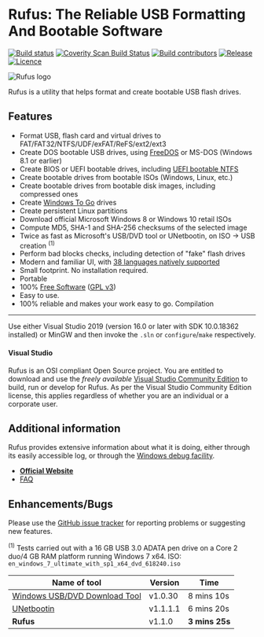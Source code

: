 Rufus: The Reliable USB Formatting And Bootable Software
==========================================

[![Build status](https://img.shields.io/appveyor/ci/pbatard/rufus.svg?style=flat-square)](https://ci.appveyor.com/project/pbatard/rufus)
[![Coverity Scan Build Status](https://img.shields.io/coverity/scan/2172.svg?style=flat-square)](https://scan.coverity.com/projects/pbatard-rufus)
[![Build contributors](https://img.shields.io/github/contributors/pbatard/rufus.svg?style=flat-square)](https://github.com/pbatard/rufus/graphs/contributors)
[![Release](https://img.shields.io/github/release-pre/pbatard/rufus.svg?style=flat-square)](https://github.com/pbatard/rufus/releases)
[![Licence](https://img.shields.io/badge/license-GPLv3-blue.svg?style=flat-square)](https://www.gnu.org/licenses/gpl-3.0.en.html)

![Rufus logo](https://raw.githubusercontent.com/pbatard/rufus/master/res/icons/rufus-128.png)

Rufus is a utility that helps format and create bootable USB flash drives.

Features
--------

* Format USB, flash card and virtual drives to FAT/FAT32/NTFS/UDF/exFAT/ReFS/ext2/ext3
* Create DOS bootable USB drives, using [FreeDOS](https://www.freedos.org) or MS-DOS (Windows 8.1 or earlier)
* Create BIOS or UEFI bootable drives, including [UEFI bootable NTFS](https://github.com/pbatard/uefi-ntfs)
* Create bootable drives from bootable ISOs (Windows, Linux, etc.)
* Create bootable drives from bootable disk images, including compressed ones
* Create [Windows To Go](https://en.wikipedia.org/wiki/Windows_To_Go) drives
* Create persistent Linux partitions
* Download official Microsoft Windows 8 or Windows 10 retail ISOs
* Compute MD5, SHA-1 and SHA-256 checksums of the selected image
* Twice as fast as Microsoft's USB/DVD tool or UNetbootin, on ISO → USB creation <sup>(1)</sup>
* Perform bad blocks checks, including detection of "fake" flash drives
* Modern and familiar UI, with [38 languages natively supported](https://github.com/pbatard/rufus/wiki/FAQ#What_languages_are_natively_supported_by_Rufus)
* Small footprint. No installation required.
* Portable
* 100% [Free Software](https://www.gnu.org/philosophy/free-sw) ([GPL v3](https://www.gnu.org/licenses/gpl-3.0))
* Easy to use.
* 100% reliable and makes your work easy to go.
Compilation
-----------

Use either Visual Studio 2019 (version 16.0 or later with SDK 10.0.18362 installed) or MinGW and
then invoke the `.sln` or `configure`/`make` respectively.

#### Visual Studio
Rufus is an OSI compliant Open Source project. You are entitled to
download and use the *freely available* [Visual Studio Community Edition](https://www.visualstudio.com/vs/community/)
to build, run or develop for Rufus. As per the Visual Studio Community Edition license,
this applies regardless of whether you are an individual or a corporate user.

Additional information
----------------------

Rufus provides extensive information about what it is doing, either through its
easily accessible log, or through the [Windows debug facility](https://docs.microsoft.com/en-us/sysinternals/downloads/debugview).

* [__Official Website__](https://rufus.ie)
* [FAQ](https://github.com/pbatard/rufus/wiki/FAQ)

Enhancements/Bugs
-----------------

Please use the [GitHub issue tracker](https://github.com/pbatard/rufus/issues)
for reporting problems or suggesting new features.


<sup>(1)</sup> Tests carried out with a 16 GB USB 3.0 ADATA pen drive on a Core 2 duo/4 GB RAM platform running Windows 7 x64.
ISO: `en_windows_7_ultimate_with_sp1_x64_dvd_618240.iso`

| Name of tool | Version | Time |
| ------------ | ------- | ---- |
| [Windows USB/DVD Download Tool](https://www.microsoft.com/en-us/download/windows-usb-dvd-download-tool) | v1.0.30 | 8 mins 10s |
| [UNetbootin](https://unetbootin.github.io) | v1.1.1.1 | 6 mins 20s |
| **Rufus** | v1.1.0 | **3 mins 25s** |
